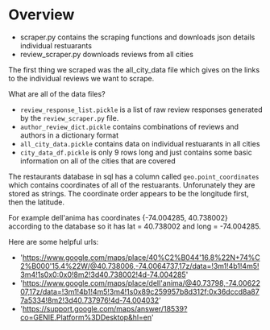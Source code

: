 # Overview

* scraper.py contains the scraping functions and downloads json details 
individual restuarants
* review_scraper.py downloads reviews from all cities

The first thing we scraped was the all_city_data file which gives on the links
to the individual reviews we want to scrape.

What are all of the data files?

* `review_response_list.pickle` is a list of raw review responses generated by
the `review_scraper.py` file. 
* `author_review_dict.pickle` contains combinations of reviews and authors in 
a dictionary format
* `all_city_data.pickle` contains data on individual restuarants in all cities
* `city_data_df.pickle` is only 9 rows long and just contains some basic information
on all of the cities that are covered

The restaurants database in sql has a column called `geo.point_coordinates` which contains
coordinates of all of the restuarants. Unforunately they are stored as strings. The coordinate
order appears to be the longitude first, then the latitude.

For example dell'anima has coordinates {-74.004285, 40.738002} according to the database so it has lat = 40.738002 and long = -74.004285.

Here are some helpful urls:

* 'https://www.google.com/maps/place/40%C2%B044'16.8%22N+74%C2%B000'15.4%22W/@40.738006,-74.0064737,17z/data=!3m1!4b1!4m5!3m4!1s0x0:0x0!8m2!3d40.738002!4d-74.004285'
* 'https://www.google.com/maps/place/dell'anima/@40.73798,-74.0062207,17z/data=!3m1!4b1!4m5!3m4!1s0x89c259957b8d312f:0x36dccd8a877a5334!8m2!3d40.737976!4d-74.004032'
* 'https://support.google.com/maps/answer/18539?co=GENIE.Platform%3DDesktop&hl=en'


